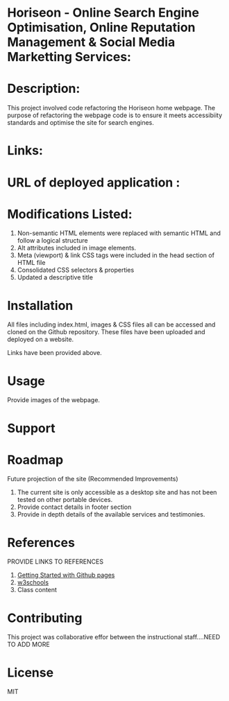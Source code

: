 # Horiseon - Online Search Engine Optimisation, Online Reputation Management & Social Media Marketting Services:

# Description:
This project involved code refactoring the Horiseon home webpage. The purpose of refactoring the webpage code is to ensure it meets accessibiity standards and optimise the site for search engines. 

# Links:
# URL of deployed application :


# Modifications Listed:
1. Non-semantic HTML elements were replaced with semantic HTML and follow a logical structure
2. Alt attributes included in image elements. 
3. Meta (viewport) & link CSS tags were included in the head section of HTML file
4. Consolidated CSS selectors & properties
5. Updated a descriptive title

# Installation 
All files including index.html, images & CSS files all can be accessed and cloned on the Github repository. These files have been uploaded and deployed on a website. 

Links have been provided above. 

# Usage
Provide images of the webpage.

# Support
# Roadmap
Future projection of the site (Recommended Improvements)
 1. The current site is only accessible as a desktop site and has not been tested on other portable devices.
 2. Provide contact details in footer section
 3. Provide in depth details of the available services and testimonies. 

# References
PROVIDE LINKS TO REFERENCES
1. <a href="https://www.youtube.com/watch?v=QyFcl_Fba-k&t=205s">Getting Started with Github pages </a>
2. <a href="https://www.w3schools.com/"> w3schools </a>
3. Class content 


# Contributing
This project was collaborative effor between the instructional staff....NEED TO ADD MORE
# License
MIT

